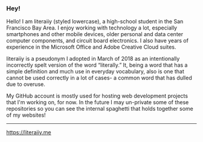 ### Hey!

Hello! I am literaiiy (styled lowercase), a high-school student in the San Francisco Bay Area. I enjoy working with technology a lot, especially smartphones and other mobile devices, older personal and data center computer components, and circuit board electronics. I also have years of experience in the Microsoft Office and Adobe Creative Cloud suites.

literaiiy is a pseudonym I adopted in March of 2018 as an intentionally incorrectly spelt version of the word “literally.” It, being a word that has a simple definition and much use in everyday vocabulary, also is one that cannot be used correctly in a lot of cases- a common word that has dulled due to overuse.

My GitHub account is mostly used for hosting web development projects that I'm working on, for now. In the future I may un-private some of these repositories so you can see the internal spaghetti that holds together some of my websites!

---

https://literaiiy.me

